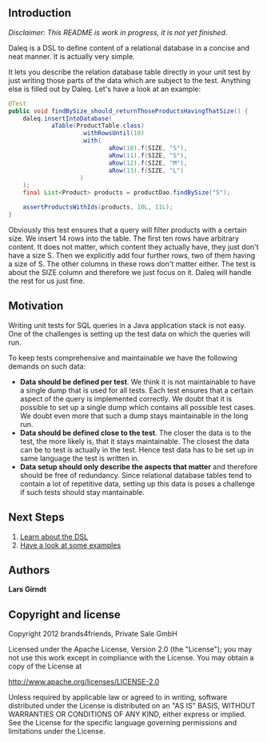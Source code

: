 Introduction
------------

_Disclaimer: This README is work in progress, it is not yet finished._

Daleq is a DSL to define content of a relational database in a concise and neat manner. It is actually very simple. 

It lets you describe the relation database table directly in your unit test by
just writing those parts of the data which are subject to the test. Anything
else is filled out by Daleq. Let's have a look at an example:

```java
@Test
public void findBySize_should_returnThoseProductsHavingThatSize() {
    daleq.insertIntoDatabase(
            aTable(ProductTable.class)
                    .withRowsUntil(10)
                    .with(
                            aRow(10).f(SIZE, "S"),
                            aRow(11).f(SIZE, "S"),
                            aRow(12).f(SIZE, "M"),
                            aRow(13).f(SIZE, "L")
                    )
    );
    final List<Product> products = productDao.findBySize("S");

    assertProductsWithIds(products, 10L, 11L);
}
```
Obviously this test ensures that a query will filter products with a certain size. We insert 14 rows into the table. The first ten rows have arbitrary content. It does not matter, which content they actually have, they just don't have a size S. Then we explicitly add four further rows, two of them having a size of S. The other columns in these rows don't matter either. The test is about the SIZE column and therefore we just focus on it. Daleq will handle the rest for us just fine.

Motivation
----------

Writing unit tests for SQL queries in a Java application stack is not easy.
One of the challenges is setting up the test data on which the queries will
run.

To keep tests comprehensive and maintainable we have the following demands on such data:

* **Data should be defined per test**. We think it is not maintainable to have a single dump that is used for all tests. Each test ensures that a certain aspect of the query is implemented correctly. We doubt that it is possible to set up a single dump which contains all possible test cases. We doubt even more that such a dump stays maintainable in the long run.
* **Data should be defined close to the test**. The closer the data is to the test, the more likely is, that it stays maintainable. The closest the data can be to test is actually in the test. Hence test data has to be set up in same language the test is written in.
* **Data setup should only describe the aspects that matter** and therefore should be free of redundancy. Since relational database tables tend to contain a lot of repetitive data, setting up this data is poses a challenge if such tests should stay mantainable.

Next Steps
----------

1. [Learn about the DSL](https://github.com/brands4friends/daleq/wiki/Understanding-the-DSL)
1. [Have a look at some examples](https://github.com/brands4friends/daleq/wiki/Examples)

Authors
-------

**Lars Girndt**

Copyright and license
---------------------

Copyright 2012 brands4friends, Private Sale GmbH

Licensed under the Apache License, Version 2.0 (the "License");
you may not use this work except in compliance with the License.
You may obtain a copy of the License at

   http://www.apache.org/licenses/LICENSE-2.0

Unless required by applicable law or agreed to in writing, software
distributed under the License is distributed on an "AS IS" BASIS,
WITHOUT WARRANTIES OR CONDITIONS OF ANY KIND, either express or implied.
See the License for the specific language governing permissions and
limitations under the License.
